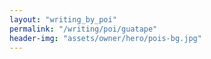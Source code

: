```yaml
---
layout: "writing_by_poi"
permalink: "/writing/poi/guatape"
header-img: "assets/owner/hero/pois-bg.jpg"
---
```

